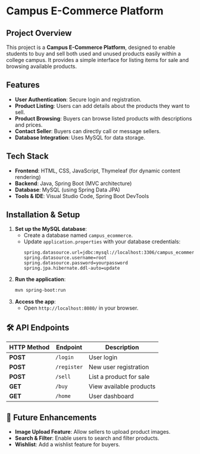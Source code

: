 # Campus E-Commerce Platform

## Project Overview

This project is a **Campus E-Commerce Platform**, designed to enable students to buy and sell both used and unused products easily within a college campus. It provides a simple interface for listing items for sale and browsing available products.

## Features

- **User Authentication**: Secure login and registration.
- **Product Listing**: Users can add details about the products they want to sell.
- **Product Browsing**: Buyers can browse listed products with descriptions and prices.
- **Contact Seller**: Buyers can directly call or message sellers.
- **Database Integration**: Uses MySQL for data storage.

##  Tech Stack

- **Frontend**: HTML, CSS, JavaScript, Thymeleaf (for dynamic content rendering)
- **Backend**: Java, Spring Boot (MVC architecture)
- **Database**: MySQL (using Spring Data JPA)
- **Tools & IDE**: Visual Studio Code, Spring Boot DevTools

##  Installation & Setup


1. **Set up the MySQL database**:
   - Create a database named `campus_ecommerce`.
   - Update `application.properties` with your database credentials:
     ```properties
     spring.datasource.url=jdbc:mysql://localhost:3306/campus_ecommerce
     spring.datasource.username=root
     spring.datasource.password=yourpassword
     spring.jpa.hibernate.ddl-auto=update
     ```
2. **Run the application**:
   ```bash
   mvn spring-boot:run
   ```
3. **Access the app**:
   - Open `http://localhost:8080/` in your browser.




## 🛠 API Endpoints

| HTTP Method | Endpoint    | Description             |
| ----------- | ----------- | ----------------------- |
| **POST**    | `/login`    | User login              |
| **POST**    | `/register` | New user registration   |
| **POST**    | `/sell`     | List a product for sale |
| **GET**     | `/buy`      | View available products |
| **GET**     | `/home`     | User dashboard          |

## 📌 Future Enhancements

- **Image Upload Feature**: Allow sellers to upload product images.
- **Search & Filter**: Enable users to search and filter products.
- **Wishlist**: Add a wishlist feature for buyers.



